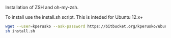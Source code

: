 Installation of ZSH and oh-my-zsh.

To install use the install.sh script. This is inteded for Ubuntu 12.x+

```sh
wget --user=kperusko --ask-password https://bitbucket.org/kperusko/ubuntu_settings/raw/master/zsh/install.sh
sh install.sh
```